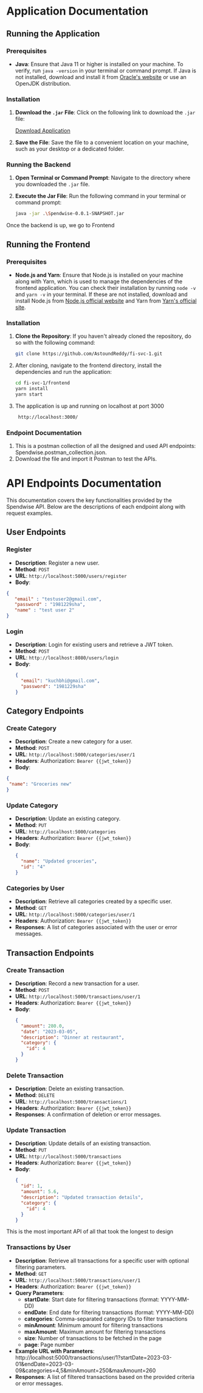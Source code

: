# Application Documentation

## Running the Application

### Prerequisites
- **Java**: Ensure that Java 11 or higher is installed on your machine. To verify, run `java -version` in your terminal or command prompt. If Java is not installed, download and install it from [Oracle's website](https://www.oracle.com/java/technologies/javase-jdk11-downloads.html) or use an OpenJDK distribution.

### Installation
1. **Download the `.jar` File**: Click on the following link to download the `.jar` file:

   [Download Application](https://iitkgpacin-my.sharepoint.com/:f:/g/personal/aryachandanreddy_iitkgp_ac_in/Ej6hQjbdrdxGglw3sTy3zZcBRAUCZq6-4CUcf7OdQdbOqw?e=lpUOrz)

2. **Save the File**: Save the file to a convenient location on your machine, such as your desktop or a dedicated folder.

### Running the Backend
1. **Open Terminal or Command Prompt**: Navigate to the directory where you downloaded the `.jar` file.

2. **Execute the Jar File**: Run the following command in your terminal or command prompt:
   ```bash
   java -jar .\Spendwise-0.0.1-SNAPSHOT.jar

Once the backend is up, we go to Frontend

## Running the Frontend

### Prerequisites
- **Node.js and Yarn**: Ensure that Node.js is installed on your machine along with Yarn, which is used to manage the dependencies of the frontend application. You can check their installation by running `node -v` and `yarn -v` in your terminal. If these are not installed, download and install Node.js from [Node.js official website](https://nodejs.org/) and Yarn from [Yarn's official site](https://yarnpkg.com/).

### Installation
1. **Clone the Repository**: If you haven't already cloned the repository, do so with the following command:
   ```bash
   git clone https://github.com/AstoundReddy/fi-svc-1.git
2. After cloning, navigate to the frontend directory, install the dependencies and run the application:
   ```bash
   cd fi-svc-1/frontend
   yarn install
   yarn start
3. The application is up and running on localhost at port 3000
   ```bash
    http://localhost:3000/

### Endpoint Documentation
1. This is a postman collection of all the designed and used API endpoints: Spendwise.postman_collection.json.
2. Download the file and import it Postman to test the APIs.

# API Endpoints Documentation

This documentation covers the key functionalities provided by the Spendwise API. Below are the descriptions of each endpoint along with request examples.

## User Endpoints

### Register
- **Description**: Register a new user.
- **Method**: `POST`
- **URL**: `http://localhost:5000/users/register`
- **Body**:
```json
{
   "email" : "testuser2@gmail.com",
   "password" : "1981229sha",
   "name" : "test user 2"
}
```

### Login
- **Description**: Login for existing users and retrieve a JWT token.
- **Method**: `POST`
- **URL**: `http://localhost:8080/users/login`
- **Body**:
  ```json
  {
    "email": "kuchbhi@gmail.com",
    "password": "1981229sha"
  }
  ```
## Category Endpoints

### Create Category
- **Description**: Create a new category for a user.
- **Method**: `POST`
- **URL**: `http://localhost:5000/categories/user/1`
- **Headers**: Authorization: `Bearer {{jwt_token}}`
- **Body**:
```json
{
 "name": "Groceries new"
}
```
### Update Category
- **Description**: Update an existing category.
- **Method**: `PUT`
- **URL**: `http://localhost:5000/categories`
- **Headers**: Authorization: `Bearer {{jwt_token}}`
- **Body**:
  ```json
  {
    "name": "Updated groceries",
    "id": "4"
  }
### Categories by User
- **Description**: Retrieve all categories created by a specific user.
- **Method**: `GET`
- **URL**: `http://localhost:5000/categories/user/1`
- **Headers**: Authorization: `Bearer {{jwt_token}}`
- **Responses**: A list of categories associated with the user or error messages.

## Transaction Endpoints
### Create Transaction
- **Description**: Record a new transaction for a user.
- **Method**: `POST`
- **URL**: `http://localhost:5000/transactions/user/1`
- **Headers**: Authorization: `Bearer {{jwt_token}}`
- **Body**:
  ```json
  {
    "amount": 280.0,
    "date": "2023-03-05",
    "description": "Dinner at restaurant",
    "category": {
      "id": 4
    }
  }
### Delete Transaction
- **Description**: Delete an existing transaction.
- **Method**: `DELETE`
- **URL**: `http://localhost:5000/transactions/1`
- **Headers**: Authorization: `Bearer {{jwt_token}}`
- **Responses**: A confirmation of deletion or error messages.

### Update Transaction
- **Description**: Update details of an existing transaction.
- **Method**: `PUT`
- **URL**: `http://localhost:5000/transactions`
- **Headers**: Authorization: `Bearer {{jwt_token}}`
- **Body**:
  ```json
  {
    "id": 1,
    "amount": 5.6,
    "description": "Updated transaction details",
    "category": {
      "id": 4
    }
  }
This is the most important API of all that took the longest to design
### Transactions by User
- **Description**: Retrieve all transactions for a specific user with optional filtering parameters.
- **Method**: `GET`
- **URL**: `http://localhost:5000/transactions/user/1`
- **Headers**: Authorization: `Bearer {{jwt_token}}`
- **Query Parameters**:
  - **startDate**: Start date for filtering transactions (format: YYYY-MM-DD)
  - **endDate**: End date for filtering transactions (format: YYYY-MM-DD)
  - **categories**: Comma-separated category IDs to filter transactions
  - **minAmount**: Minimum amount for filtering transactions
  - **maxAmount**: Maximum amount for filtering transactions
  - **size**: Number of transactions to be fetched in the page
  - **page**: Page number
- **Example URL with Parameters**: http://localhost:5000/transactions/user/1?startDate=2023-03-01&endDate=2023-03-09&categories=4,5&minAmount=250&maxAmount=260
- **Responses**: A list of filtered transactions based on the provided criteria or error messages.

